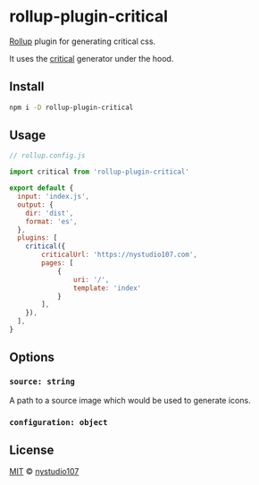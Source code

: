 # rollup-plugin-critical

[Rollup](https://github.com/rollup/rollup) plugin for generating critical css.

It uses the [critical](https://github.com/addyosmani/critical) generator under the hood.

## Install

```sh
npm i -D rollup-plugin-critical
```

## Usage

```js
// rollup.config.js

import critical from 'rollup-plugin-critical'

export default {
  input: 'index.js',
  output: {
    dir: 'dist',
    format: 'es',
  },
  plugins: [
    critical({
        criticalUrl: 'https://nystudio107.com',
        pages: [
            {
                uri: '/',
                template: 'index'
            }
        ],
    }),
  ],
}
```

## Options

### `source: string`

A path to a source image which would be used to generate icons.

### `configuration: object`


## License

[MIT](LICENSE) © [nystudio107](https://nystudio107.com)
